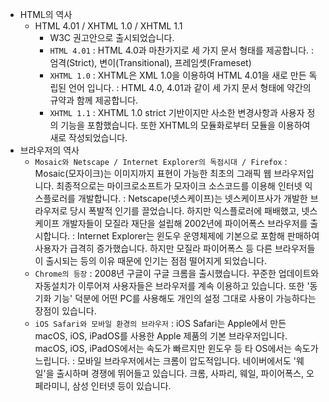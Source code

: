 * HTML의 역사
  * HTML 4.01 / XHTML 1.0 / XHTML 1.1
    - W3C 권고안으로 출시되었습니다.
    - `HTML 4.01`
      : HTML 4.0과 마찬가지로 세 가지 문서 형태를 제공합니다.
      : 엄격(Strict), 변이(Transitional), 프레임셋(Frameset)
    - `XHTML 1.0`
      : XHTML은 XML 1.0을 이용하여 HTML 4.01을 새로 만든 독립된 언어 입니다.
      : HTML 4.0, 4.01과 같이 세 가지 문서 형태에 약간의 규약과 함께 제공합니다.
    - `XHTML 1.1`
      : XHTML 1.0 strict 기반이지만 사소한 변경사항과 사용자 정의 기능을 포함했습니다. 또한 XHTML의 모듈화로부터 모듈을 이용하여 새로 작성되었습니다.
* 브라우저의 역사
  - `Mosaic와 Netscape / Internet Explorer의 독점시대 / Firefox`
    : Mosaic(모자이크)는 이미지까지 표현이 가능한 최초의 그래픽 웹 브라우저입니다. 최종적으로는 마이크로소프트가 모자이크 소스코드를 이용해 인터넷 익스플로러를 개발합니다.
    : Netscape(넷스케이프)는 넷스케이프사가 개발한 브라우저로 당시 폭발적 인기를 끌었습니다. 하지만 익스플로러에 패배했고, 넷스케이프 개발자들이 모질라 재단을 설립해 2002년에 파이어폭스 브라우저를 출시합니다.
    : Internet Explorer는 윈도우 운영체제에 기본으로 포함해 판매하여 사용자가 급격히 증가했습니다. 하지만 모질라 파이어폭스 등 다른 브라우저들이 출시되는 등의 이유 때문에 인기는 점점 떨어지게 되었습니다.
  - `Chrome의 등장`
    : 2008년 구글이 구글 크롬을 출시했습니다. 꾸준한 업데이트와 자동설치가 이루어져 사용자들은 브라우저를 계속 이용하고 있습니다. 또한 '동기화 기능' 덕분에 어떤 PC를 사용해도 개인의 설정 그대로 사용이 가능하다는 장점이 있습니다.
  - `iOS Safari와 모바일 환경의 브라우저`
    : iOS Safari는 Apple에서 만든 macOS, iOS, iPadOS를 사용한 Apple 제품의 기본 브라우저입니다. macOS, iOS, iPadOS에서는 속도가 빠르지만 윈도우 등 타 OS에서는 속도가 느립니다.
    : 모바일 브라우저에서는 크롬이 압도적입니다. 네이버에서도 '웨일'을 출시하며 경쟁에 뛰어들고 있습니다. 크롬, 사파리, 웨일, 파이어폭스, 오페라미니, 삼성 인터넷 등이 있습니다.